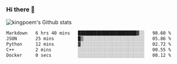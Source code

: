 ### Hi there 👋

![kingpoem's Github stats](https://github-readme-stats.vercel.app/api?username=kingpoem&show_icons=true)

  <!--START_SECTION:waka-->

```txt
Markdown   6 hrs 40 mins   ██████████████████████▓░░   90.60 %
JSON       25 mins         █▒░░░░░░░░░░░░░░░░░░░░░░░   05.86 %
Python     12 mins         ▓░░░░░░░░░░░░░░░░░░░░░░░░   02.72 %
C++        2 mins          ░░░░░░░░░░░░░░░░░░░░░░░░░   00.55 %
Docker     0 secs          ░░░░░░░░░░░░░░░░░░░░░░░░░   00.12 %
```

<!--END_SECTION:waka-->
<!--
**kingpoem/kingpoem** is a ✨ _special_ ✨ repository because its `README.md` (this file) appears on your GitHub profile.

Here are some ideas to get you started:

- 🔭 I’m currently working on ...
- 🌱 I’m currently learning ...
- 👯 I’m looking to collaborate on ...
- 🤔 I’m looking for help with ...
- 💬 Ask me about ...
- 📫 How to reach me: ...
- 😄 Pronouns: ...
- ⚡ Fun fact: ...
-->
